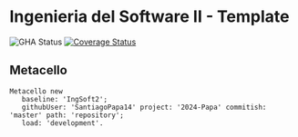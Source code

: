 # Ingenieria del Software II - Template

![GHA Status](https://github.com/SantiagoPapa14/2024-Papa/actions/workflows/GHA.yml/badge.svg)
[![Coverage Status](https://coveralls.io/repos/github/SantiagoPapa14/2024-Papa/badge.svg?branch=master)](https://coveralls.io/github/SantiagoPapa14/2024-Papa?branch=master)

## Metacello

```smalltalk
Metacello new
   baseline: 'IngSoft2';
   githubUser: 'SantiagoPapa14' project: '2024-Papa' commitish: 'master' path: 'repository';
   load: 'development'.

```
